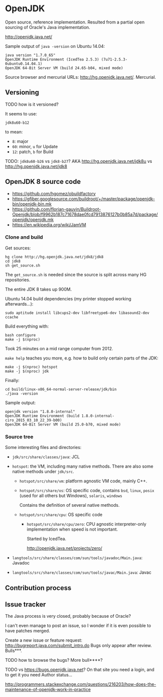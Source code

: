# OpenJDK

Open source, reference implementation. Resulted from a partial open sourcing of Oracle's Java implementation.

<http://openjdk.java.net/>

Sample output of `java -version` on Ubuntu 14.04:

    java version "1.7.0_65"
    OpenJDK Runtime Environment (IcedTea 2.5.3) (7u71-2.5.3-0ubuntu0.14.04.1)
    OpenJDK 64-Bit Server VM (build 24.65-b04, mixed mode)

Source browser and mercurial URLs: <http://hg.openjdk.java.net/>. Mercurial.

## Versioning

TODO how is it versioned?

It seems to use:

    jdk8u60-b12

to mean:

- `8`: major
- `60`: minor, `u` for Update
- `12`: patch, `b` for Build

TODO: `jdk8u60-b26` vs `jdk8-b27`? AKA http://hg.openjdk.java.net/jdk8u vs http://hg.openjdk.java.net/jdk8

## OpenJDK 8 source code

- https://github.com/hgomez/obuildfactory
- https://gfiber.googlesource.com/buildroot/+/master/package/openjdk-bin/openjdk-bin.mk
- https://github.com/florian-gauvin/Buildroot-Openjdk/blob/f9962b187c71678dae0fcd7913876127b0b85a7d/package/openjdk/openjdk.mk
- https://en.wikipedia.org/wiki/JamVM

### Clone and build

Get sources:

    hg clone http://hg.openjdk.java.net/jdk8/jdk8
    cd jdk8
    sh get_source.sh

The `get_source.sh` is needed since the source is split across many HG repositories.

The entire JDK 8 takes up 900M.

Ubuntu 14.04 build dependencies (my printer stopped working afterwards...):

    sudo aptitude install libcups2-dev libfreetype6-dev libasound2-dev ccache

Build everything with:

    bash configure
    make -j $(nproc)

Took 25 minutes on a mid range computer from 2012.

`make help` teaches you more, e.g. how to build only certain parts of the JDK:

    make -j $(nproc) hotspot
    make -j $(nproc) jdk

Finally:

    cd build/linux-x86_64-normal-server-release/jdk/bin
    ./java -version

Sample output:

    openjdk version "1.8.0-internal"
    OpenJDK Runtime Environment (build 1.8.0-internal-ciro_2015_03_10_22_39-b00)
    OpenJDK 64-Bit Server VM (build 25.0-b70, mixed mode)

### Source tree

Some interesting files and directories:

-   `jdk/src/share/classes/java`: JCL

-   `hotspot`: the VM, including many native methods. There are also some native methods under `jdk/src`.

    -   `hotspot/src/share/vm`: platform agnostic VM code, mainly C++.

    -   `hotspot/src/share/os`: OS specific code, contains `bsd`, `linux`, `posix` (used for all others but Windows), `solaris`, `windows`

        Contains the definition of several native methods.

    -   `hotspot/src/share/cpu`: OS specific code

        -   `hotspot/src/share/cpu/zero`: CPU agnostic interpreter-only implementation when speed is not important.

            Started by IcedTea.

            <http://openjdk.java.net/projects/zero/>

-   `langtools/src/share/classes/com/sun/tools/javadoc/Main.java`: Javadoc

-   `langtools/src/share/classes/com/sun/tools/javac/Main.java`: Javac

## Contribution process

## Issue tracker

The Java process is very closed, probably because of Oracle?

I can't even manage to post an issue, so I wonder if it is even possible to have patches merged.

Create a new issue or feature request: <http://bugreport.java.com/submit_intro.do> Bugs only appear after review. Bulls***.

TODO how to browse the bugs? More bull****?

TODO vs <https://bugs.openjdk.java.net>? On that site you need a login, and to get it you need Author status...

<http://programmers.stackexchange.com/questions/216203/how-does-the-maintenance-of-openjdk-work-in-practice>
